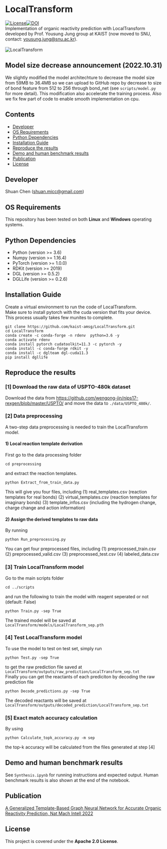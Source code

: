 # LocalTransform
[![License](https://img.shields.io/badge/License-Apache%202.0-blue.svg)](https://opensource.org/licenses/Apache-2.0)[![DOI](https://zenodo.org/badge/443246460.svg)](https://zenodo.org/badge/latestdoi/443246460)<br>
Implementation of organic reactivity prediction with LocalTransform developed by Prof. Yousung Jung group at KAIST (now moved to SNU, contact:  yousung.jung@snu.ac.kr).<br><br>
![LocalTransform](https://i.imgur.com/9SA50iK.jpg)

## Model size decrease announcement (2022.10.31)
We slightly modified the model architechture to decrease the model size from 59MB to 36.4MB so we can upload to GitHub repo by decrease to size of bond feature from 512 to 256 through bond_net (see `scripts/model.py` for more detail). This modification also accelerate the training process.
Also we fix few part of code to enable smooth implementation on cpu.

## Contents

- [Developer](#developer)
- [OS Requirements](#os-requirements)
- [Python Dependencies](#python-dependencies)
- [Installation Guide](#installation-guide)
- [Reproduce the results](#reproduce-the-results)
- [Demo and human benchmark results](#demo-and-human-benchmark-results)
- [Publication](#publication)
- [License](#license)

## Developer
Shuan Chen (shuan.micc@gmail.com)<br>

## OS Requirements
This repository has been tested on both **Linux** and **Windows** operating systems.

## Python Dependencies
* Python (version >= 3.6) 
* Numpy (version >= 1.16.4) 
* PyTorch (version >= 1.0.0) 
* RDKit (version >= 2019)
* DGL (version >= 0.5.2)
* DGLLife (version >= 0.2.6)

## Installation Guide
Create a virtual environment to run the code of LocalTransform.<br>
Make sure to install pytorch with the cuda version that fits your device.<br>
This process usually takes few munites to complete.<br>
```
git clone https://github.com/kaist-amsg/LocalTransform.git
cd LocalTransform
conda create -c conda-forge -n rdenv  python=3.6 -y
conda activate rdenv
conda install pytorch cudatoolkit=11.3 -c pytorch -y
conda install -c conda-forge rdkit -y
conda install -c dglteam dgl-cuda11.3
pip install dgllife
```

## Reproduce the results
### [1] Download the raw data of USPTO-480k dataset
Download the data from https://github.com/wengong-jin/nips17-rexgen/blob/master/USPTO/ and move the data to `./data/USPTO_480k/`.

### [2] Data preprocessing
A two-step data preprocessing is needed to train the LocalTransform model.

#### 1) Local reaction template derivation 
First go to the data processing folder
```
cd preprocessing
```
and extract the reaction templates.
```
python Extract_from_train_data.py
```
This will give you four files, including 
(1) real_templates.csv (reaction templates for real bonds)
(2) virtual_templates.csv (reaction templates for imaginary bonds)
(3) template_infos.csv (including the hydrogen change, charge change and action information)<br>

#### 2) Assign the derived templates to raw data
By running
```
python Run_preprocessing.py
```
You can get four preprocessed files, including 
(1) preprocessed_train.csv
(2) preprocessed_valid.csv
(3) preprocessed_test.csv
(4) labeled_data.csv<br>


### [3] Train LocalTransform model
Go to the main scripts folder
```
cd ../scripts
```
and run the following to train the model with reagent seperated or not (default: False)
```
python Train.py -sep True
```
The trained model will be saved at `LocalTransform/models/LocalTransform_sep.pth`<br>

### [4] Test LocalTransform model
To use the model to test on test set, simply run 
```
python Test.py -sep True
```
to get the raw prediction file saved at `LocalTransform/outputs/raw_prediction/LocalTransform_sep.txt`<br>
Finally you can get the reactants of each prediciton by decoding the raw prediction file
```
python Decode_predictions.py -sep True
```
The decoded reactants will be saved at 
`LocalTransform/outputs/decoded_prediction/LocalTransform_sep.txt`<br>

### [5] Exact match accuracy calculation
By using
```
python Calculate_topk_accuracy.py -m sep
```
the top-k accuracy will be calculated from the files generated at step [4]

## Demo and human benchmark results
See `Synthesis.ipynb` for running instructions and expected output. Human benchmark results is also shown at the end of the notebook.<br>


## Publication
[A Generalized Template-Based Graph Neural Network for Accurate Organic Reactivity Prediction, Nat Mach Intell 2022](https://www.nature.com/articles/s42256-022-00526-z)

## License
This project is covered under the **Apache 2.0 License**.
